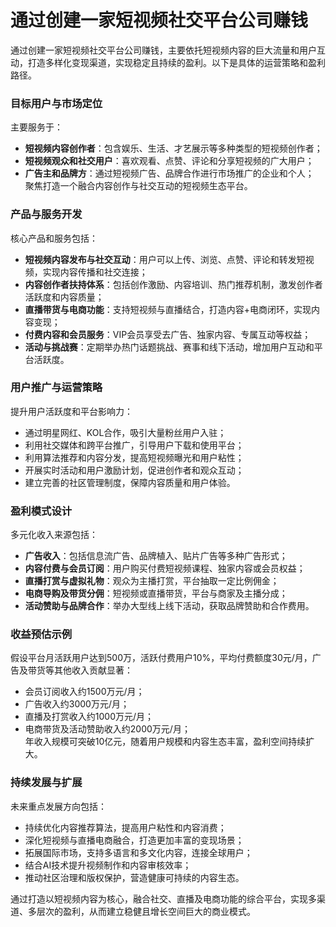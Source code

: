 # 通过创建一家短视频社交平台公司赚钱
通过创建一家短视频社交平台公司赚钱，主要依托短视频内容的巨大流量和用户互动，打造多样化变现渠道，实现稳定且持续的盈利。以下是具体的运营策略和盈利路径。

### 目标用户与市场定位  
主要服务于：  
* **短视频内容创作者**：包含娱乐、生活、才艺展示等多种类型的短视频创作者；  
* **短视频观众和社交用户**：喜欢观看、点赞、评论和分享短视频的广大用户；  
* **广告主和品牌方**：通过短视频广告、品牌合作进行市场推广的企业和个人；  
聚焦打造一个融合内容创作与社交互动的短视频生态平台。

### 产品与服务开发  
核心产品和服务包括：  
* **短视频内容发布与社交互动**：用户可以上传、浏览、点赞、评论和转发短视频，实现内容传播和社交连接；  
* **内容创作者扶持体系**：包括创作激励、内容培训、热门推荐机制，激发创作者活跃度和内容质量；  
* **直播带货与电商功能**：支持短视频与直播结合，打造内容+电商闭环，实现内容变现；  
* **付费内容和会员服务**：VIP会员享受去广告、独家内容、专属互动等权益；  
* **活动与挑战赛**：定期举办热门话题挑战、赛事和线下活动，增加用户互动和平台活跃度。

### 用户推广与运营策略  
提升用户活跃度和平台影响力：  
* 通过明星网红、KOL合作，吸引大量粉丝用户入驻；  
* 利用社交媒体和跨平台推广，引导用户下载和使用平台；  
* 利用算法推荐和内容分发，提高短视频曝光和用户粘性；  
* 开展实时活动和用户激励计划，促进创作者和观众互动；  
* 建立完善的社区管理制度，保障内容质量和用户体验。

### 盈利模式设计  
多元化收入来源包括：  
* **广告收入**：包括信息流广告、品牌植入、贴片广告等多种广告形式；  
* **内容付费与会员订阅**：用户购买付费短视频课程、独家内容或会员权益；  
* **直播打赏与虚拟礼物**：观众为主播打赏，平台抽取一定比例佣金；  
* **电商导购及带货分佣**：短视频或直播带货，平台与商家及主播分成；  
* **活动赞助与品牌合作**：举办大型线上线下活动，获取品牌赞助和合作费用。

### 收益预估示例  
假设平台月活跃用户达到500万，活跃付费用户10%，平均付费额度30元/月，广告及带货等其他收入贡献显著：  
* 会员订阅收入约1500万元/月；  
* 广告收入约3000万元/月；  
* 直播及打赏收入约1000万元/月；  
* 电商带货及活动赞助收入约2000万元/月；  
年收入规模可突破10亿元，随着用户规模和内容生态丰富，盈利空间持续扩大。

### 持续发展与扩展  
未来重点发展方向包括：  
* 持续优化内容推荐算法，提高用户粘性和内容消费；  
* 深化短视频与直播电商融合，打造更加丰富的变现场景；  
* 拓展国际市场，支持多语言和多文化内容，连接全球用户；  
* 结合AI技术提升视频制作和内容审核效率；  
* 推动社区治理和版权保护，营造健康可持续的内容生态。

通过打造以短视频内容为核心，融合社交、直播及电商功能的综合平台，实现多渠道、多层次的盈利，从而建立稳健且增长空间巨大的商业模式。